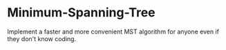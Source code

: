# Minimum-Spanning-Tree
Implement a faster and more convenient MST algorithm for anyone even if they don't know coding.

